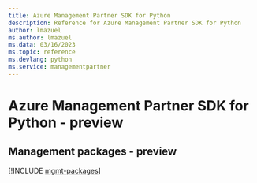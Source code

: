 ```yaml
---
title: Azure Management Partner SDK for Python
description: Reference for Azure Management Partner SDK for Python
author: lmazuel
ms.author: lmazuel
ms.data: 03/16/2023
ms.topic: reference
ms.devlang: python
ms.service: managementpartner
---
```

# Azure Management Partner SDK for Python - preview

## Management packages - preview
[!INCLUDE [mgmt-packages](management-partner-mgmt-index.md)]